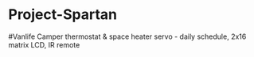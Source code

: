 # Project-Spartan
#Vanlife Camper thermostat &amp; space heater servo - daily schedule, 2x16 matrix LCD, IR remote
